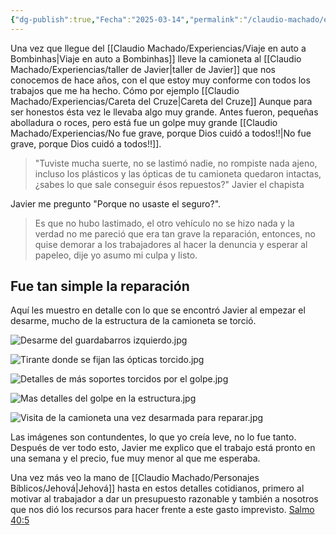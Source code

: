 ```yaml
---
{"dg-publish":true,"Fecha":"2025-03-14","permalink":"/claudio-machado/experiencias/reparando-la-camioneta/","dgPassFrontmatter":true}
---
```


Una vez que llegue del [[Claudio Machado/Experiencias/Viaje en auto a Bombinhas\|Viaje en auto a Bombinhas]] lleve la camioneta al [[Claudio Machado/Experiencias/taller de Javier\|taller de Javier]] que nos conocemos de hace años, con el que estoy muy conforme con todos los trabajos que me ha hecho. Cómo por ejemplo [[Claudio Machado/Experiencias/Careta del Cruze\|Careta del Cruze]] Aunque para ser honestos ésta vez le llevaba algo muy grande. Antes fueron, pequeñas abolladura o roces, pero está fue un golpe muy grande [[Claudio Machado/Experiencias/No fue grave, porque Dios cuidó a todos!!\|No fue grave, porque Dios cuidó a todos!!]].

>"Tuviste mucha suerte, no se lastimó nadie, no rompiste nada ajeno, incluso los plásticos y las ópticas de tu camioneta quedaron intactas, ¿sabes lo que sale conseguir ésos repuestos?" Javier el chapista 

Javier me pregunto "Porque no usaste el seguro?".

>Es que no hubo lastimado, el otro vehículo no se hizo nada y la verdad no me pareció que era tan grave la reparación, entonces, no quise demorar a los trabajadores al hacer la denuncia y esperar al papeleo, dije yo asumo mi culpa y listo.

## Fue tan simple la reparación 
Aquí les muestro en detalle con lo que se encontró Javier al empezar el desarme, mucho de la estructura de la camioneta se torció.

![Desarme del guardabarros izquierdo.jpg](/img/user/Personal/Im%C3%A1genes/Desarme%20del%20guardabarros%20izquierdo.jpg)

![Tirante donde se fijan las ópticas torcido.jpg](/img/user/Personal/Im%C3%A1genes/Tirante%20donde%20se%20fijan%20las%20%C3%B3pticas%20torcido.jpg)

![Detalles de más soportes torcidos por el golpe.jpg](/img/user/Personal/Im%C3%A1genes/Detalles%20de%20m%C3%A1s%20soportes%20torcidos%20por%20el%20golpe.jpg)

![Mas detalles del golpe en la estructura.jpg](/img/user/Personal/Im%C3%A1genes/Mas%20detalles%20del%20golpe%20en%20la%20estructura.jpg)

![Visita de la camioneta una vez desarmada para reparar.jpg](/img/user/Personal/Im%C3%A1genes/Visita%20de%20la%20camioneta%20una%20vez%20desarmada%20para%20reparar.jpg)

Las imágenes son contundentes, lo que yo creía leve, no lo fue tanto. Después de ver todo esto, Javier me explico que el trabajo está pronto en una semana y el precio, fue muy menor al que me esperaba.

Una vez más veo la mano de [[Claudio Machado/Personajes Bíblicos/Jehová\|Jehová]] hasta en estos detalles cotidianos, primero al motivar al trabajador a dar un presupuesto razonable y también a nosotros que nos dió los recursos para hacer frente a este gasto imprevisto. [Salmo 40:5](https://wol.jw.org/es/wol/b/r4/lp-s/nwtsty/19/40#v=19:40:5)

